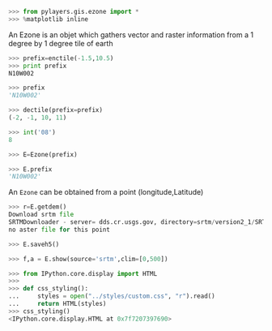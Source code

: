 ```python
>>> from pylayers.gis.ezone import *
>>> %matplotlib inline
```

An Ezone is an objet which gathers vector and raster information from a 1 degree by 1 degree tile of earth

```python
>>> prefix=enctile(-1.5,10.5)
>>> print prefix
N10W002
```

```python
>>> prefix
'N10W002'
```

```python
>>> dectile(prefix=prefix)
(-2, -1, 10, 11)
```

```python
>>> int('08')
8
```

```python
>>> E=Ezone(prefix)
```

```python
>>> E.prefix
'N10W002'
```

An `Ezone` can be obtained from a point (longitude,Latitude)

```python
>>> r=E.getdem()
Download srtm file
SRTMDownloader - server= dds.cr.usgs.gov, directory=srtm/version2_1/SRTM3.
no aster file for this point
```

```python
>>> E.saveh5()
```

```python
>>> f,a = E.show(source='srtm',clim=[0,500])
```

```python
>>> from IPython.core.display import HTML
>>> 
>>> def css_styling():
...     styles = open("../styles/custom.css", "r").read()
...     return HTML(styles)
>>> css_styling()
<IPython.core.display.HTML at 0x7f7207397690>
```
